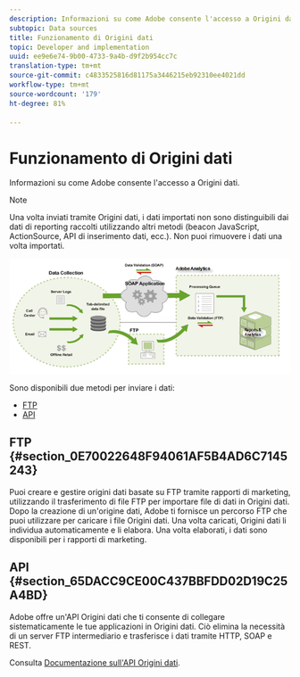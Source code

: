 ```yaml
---
description: Informazioni su come Adobe consente l'accesso a Origini dati.
subtopic: Data sources
title: Funzionamento di Origini dati
topic: Developer and implementation
uuid: ee9e6e74-9b00-4733-9a4b-d9f2b954cc7c
translation-type: tm+mt
source-git-commit: c4833525816d81175a3446215eb92310ee4021dd
workflow-type: tm+mt
source-wordcount: '179'
ht-degree: 81%

---
```



# Funzionamento di Origini dati

Informazioni su come Adobe consente l&#39;accesso a Origini dati.

>[!NOTE]
>
>Una volta inviati tramite Origini dati, i dati importati non sono distinguibili dai dati di reporting raccolti utilizzando altri metodi (beacon JavaScript, ActionSource, API di inserimento dati, ecc.). Non puoi rimuovere i dati una volta importati.

![](assets/data_sources_overview.png)

Sono disponibili due metodi per inviare i dati:

* [FTP](/help/import/c-data-sources/datasrc-how-data-sources-works.md#section_0E70022648F94061AF5B4AD6C7145243)
* [API](/help/import/c-data-sources/datasrc-how-data-sources-works.md#section_65DACC9CE00C437BBFDD02D19C25A4BD)

## FTP {#section_0E70022648F94061AF5B4AD6C7145243}

Puoi creare e gestire origini dati basate su FTP tramite rapporti di marketing, utilizzando il trasferimento di file FTP per importare file di dati in Origini dati. Dopo la creazione di un&#39;origine dati, Adobe ti fornisce un percorso FTP che puoi utilizzare per caricare i file Origini dati. Una volta caricati, Origini dati li individua automaticamente e li elabora. Una volta elaborati, i dati sono disponibili per i rapporti di marketing.

## API {#section_65DACC9CE00C437BBFDD02D19C25A4BD}

Adobe offre un&#39;API Origini dati che ti consente di collegare sistematicamente le tue applicazioni in Origini dati. Ciò elimina la necessità di un server FTP intermediario e trasferisce i dati tramite HTTP, SOAP e REST.

Consulta [Documentazione sull&#39;API Origini dati](https://github.com/AdobeDocs/analytics-1.4-apis/tree/master/docs/data-sources-api).
